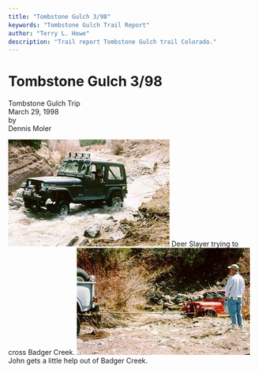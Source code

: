 ```yaml
---
title: "Tombstone Gulch 3/98"
keywords: "Tombstone Gulch Trail Report"
author: "Terry L. Howe"
description: "Trail report Tombstone Gulch trail Colorado."
---
```

# Tombstone Gulch 3/98

Tombstone Gulch Trip  
March 29, 1998  
by  
Dennis Moler  

![Terry on Tombstone Gulch](/img/terry/trail/tg980301.jpg) Deer Slayer trying to cross Badger Creek. ![Jacob on Tombstone Gulch](/img/terry/trail/tg980302.jpg) John gets a little help out of Badger Creek.